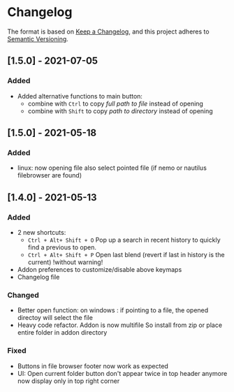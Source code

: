 # Changelog

The format is based on [Keep a Changelog](https://keepachangelog.com/en/1.0.0/),
and this project adheres to [Semantic Versioning](https://semver.org/spec/v2.0.0.html).

<!-- ## [Unreleased] -->

## [1.5.0] - 2021-07-05

### Added
- Added alternative functions to main button:
    - combine with `Ctrl` to copy _full path to file_ instead of opening
    - combine with `Shift` to copy _path to directory_ instead of opening


## [1.5.0] - 2021-05-18

### Added
- linux: now opening file also select pointed file (if nemo or nautilus filebrowser are found)

## [1.4.0] - 2021-05-13

### Added
- 2 new shortcuts:
    - `Ctrl + Alt+ Shift + O` Pop up a search in recent history to quickly find a previous to open.
    - `Ctrl + Alt+ Shift + P` Open last blend (revert if last in history is the current) !without warning!
- Addon preferences to customize/disable above keymaps
- Changelog file

### Changed
- Better open function:
    on windows : if pointing to a file, the opened directoy will select the file
- Heavy code refactor. Addon is now multifile
So install from zip or place entire folder in addon directory

### Fixed
- Buttons in file browser footer now work as expected
- UI: Open current folder button don't appear twice in top header anymore
now display only in top right corner



<!--
Added: for new features.
Changed: for changes in existing functionality.
Deprecated: for soon-to-be removed features.
Removed: for now removed features.
Fixed: for any bug fixes.
Security: in case of vulnerabilities.
-->